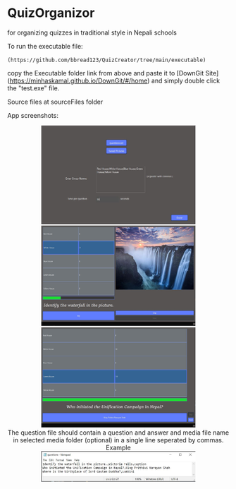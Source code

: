 # QuizOrganizor 
for organizing quizzes in traditional style in Nepali schools

To run the executable file:
```
(https://github.com/bbread123/QuizCreator/tree/main/executable)
```
copy the Executable folder link from above and paste it to [DownGit Site] (https://minhaskamal.github.io/DownGit/#/home) and simply double click the "test.exe" file.

Source files at sourceFiles folder

App screenshots:
<p align="center">
  <img src="screenshots/quizDialog.JPG" width="350" title="hover text">
  <img src="screenshots/quizVisual.JPG" width="350" alt="accessibility text">
  <img src="screenshots/quizText.JPG" width="350" alt="accessibility text">
  <br> The question file should contain a question and answer and media file name in selected media folder (optional) in a single line seperated by commas. Example <br> <img src="screenshots/questions.JPG" width="350" alt="accessibility text">
</p>



